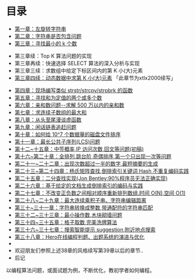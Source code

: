 目录
==============================

* [第一章：左旋转字符串](01.0.md)
* [第二章：字符串是否包含问题](02.0.md)
* [第三章：寻找最小的 k 个数](03.0.md)
 - 第三章续：Top K 算法问题的实现
 - 第三章再续：快速选择 SELECT 算法的深入分析与实现
 - 第三章三续：求数组中给定下标区间内的第 K 小(大)元素
 - [第三章四续：动态数据中求第 K 小(大)元素](03.04.md) 「此章节为xtlx2000续写」
* [第四章：现场编写类似 strstr/strcpy/strpbrk 的函数](04.0.md)
* [第五章：寻找和为定值的两个或多个数](05.0.md)
* [第六章：亲和数问题--求解 500 万以内的亲和数](06.0.md)
* [第七章：求连续子数组的最大和](07.0.md)
* [第八章：从头至尾漫谈虚函数](08.0.md)
* [第九章：闲话链表追赶问题](09.0.md)
* [第十章：如何给 10^7 个数据量的磁盘文件排序](10.0.md)
* [第十一章：最长公共子序列(LCS)问题](11.0.md)
* [第十二~十五章：中签概率,IP 访问次数,回文等问题(初稿)](12~15.0.md)
* [第十六~第二十章：全排列,跳台阶,奇偶排序,第一个只出现一次等问题](16.0~20.0.md)
* [第二十一~二十二章：出现次数超过一半的数字,最短摘要的生成](21.0~22.0.md)
* [第二十三~第二十四章：杨氏矩阵查找,倒排索引关键词 Hash 不重复编码实践](23.0~24.0.md)
* [第二十五章：二分查找实现(Jon Bentley:90%程序员无法正确实现)](25.0.md)
* [第二十六章：基于给定的文档生成倒排索引的编码与实践](26.0.md)
* [第二十七章：不改变正负数之间相对顺序重新排列数组.时间 O(N),空间 O(1)](27.0.md)
* [第二十八~二十九章：最大连续乘积子串、字符串编辑距离](28.0~29.0.md)
* [第三十~三十一章：字符串转换成整数,带通配符的字符串匹配](30.0~31.0.md)
* [第三十二~三十三章：最小操作数,木块砌墙问题](32.0~33.0.md)
* [第三十四~三十五章：格子取数,完美洗牌算法](34-35.0.md)
* [第三十六~三十七章：搜索智能提示 suggestion,附近地点搜索](36.0~37.0.md)
* [第三十八章：Hero在线编程判题、出题系统的演进与优化](38.0.md)
* 
* 欢迎朋友们参照上述38章的风格续写第39章以后的章节..
* 后记

以编程算法问题，或面试题为例，不断优化，教初学者如何编程。

